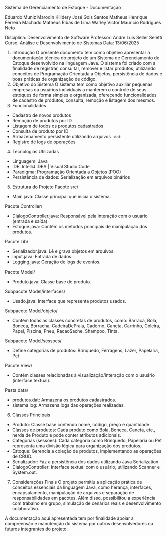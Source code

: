 
Sistema de Gerenciamento de Estoque - Documentação

Eduardo Muniz Marodin
Killdery José Gois Santos
Matheus Henrique Ferreira Machado
Matheus Ribas de Lima
Warley Victor Mauricio Rodrigues Neto

Disciplina: Desenvolvimento de Software
Professor: Andre Luis Seller Seletti
Curso: Análise e Desenvolvimento de Sistemas
Data: 13/06/2025
1. Introdução
   O presente documento tem como objetivo apresentar a documentação técnica do projeto de um Sistema de Gerenciamento de Estoque desenvolvido na linguagem Java. O sistema foi criado com a finalidade de registrar, consultar, remover e listar produtos, utilizando conceitos de Programação Orientada a Objetos, persistência de dados e boas práticas de organização de código.
2. Objetivo do Sistema
   O sistema tem como objetivo auxiliar pequenas empresas ou usuários individuais a manterem o controle de seus estoques de forma simples e organizada, oferecendo funcionalidades de cadastro de produtos, consulta, remoção e listagem dos mesmos.
3. Funcionalidades
- Cadastro de novos produtos
- Remoção de produtos por ID
- Listagem de todos os produtos cadastrados
- Consulta de produto por ID
- Armazenamento persistente utilizando arquivos `.dat`
- Registro de logs de operações
4. Tecnologias Utilizadas
- Linguagem: Java
- IDE: IntelliJ IDEA | Visual Studio Code
- Paradigma: Programação Orientada a Objetos (POO)
- Persistência de dados: Serialização em arquivos binários
5. Estrutura do Projeto
   Pacote src/
- Main.java: Classe principal que inicia o sistema.

Pacote Controller/
- DialogoController.java: Responsável pela interação com o usuário (entrada e saída).
- Estoque.java: Contém os métodos principais de manipulação dos produtos.

Pacote Lib/
- Serializador.java: Lê e grava objetos em arquivos.
- input.java: Entrada de dados.
- Logging.java: Geração de logs de eventos.

Pacote Model/
- Produto.java: Classe base de produto.

Subpacote Model/interfaces/
- Usado.java: Interface que representa produtos usados.

Subpacote Model/objeto/
- Contém todas as classes concretas de produtos, como: Barraca, Bola, Boneca, Borracha, CadeiraDePraia, Caderno, Caneta, Carrinho, Coleira, Papel, Piscina, Pneu, RacaoSache, Shampoo, Tinta.

Subpacote Model/sessoes/
- Define categorias de produtos: Brinquedo, Ferragens, Lazer, Papelaria, Pet

Pacote View/
- Contém classes relacionadas à visualização/interação com o usuário (interface textual).

Pasta data/
- produtos.dat: Armazena os produtos cadastrados.
- sistema.log: Armazena logs das operações realizadas.
6. Classes Principais
- Produto: Classe base contendo nome, código, preço e quantidade.
- Classes de produtos: Cada produto como Bola, Boneca, Caneta, etc., herda de Produto e pode conter atributos adicionais.
- Categorias (sessoes): Cada categoria como Brinquedo, Papelaria ou Pet representa uma divisão lógica para organização dos produtos.
- Estoque: Gerencia a coleção de produtos, implementando as operações de CRUD.
- Serializador: Faz a persistência dos dados utilizando Java Serialization.
- DialogoController: Interface textual com o usuário, utilizando Scanner e System.out.
7. Considerações Finais
   O projeto permitiu a aplicação prática de conceitos essenciais da linguagem Java, como herança, interfaces, encapsulamento, manipulação de arquivos e separação de responsabilidades em pacotes. Além disso, possibilitou a experiência com trabalho em grupo, simulação de cenários reais e desenvolvimento colaborativo.

A documentação aqui apresentada tem por finalidade apoiar a compreensão e manutenção do sistema por outros desenvolvedores ou futuros integrantes do projeto.



